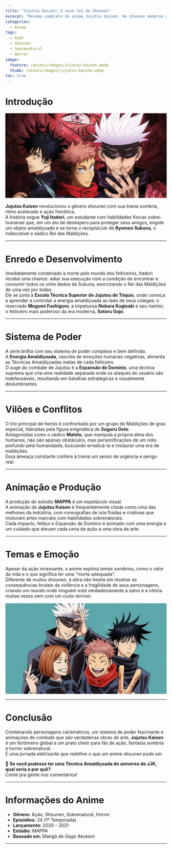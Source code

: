 ```yaml
---
title: "Jujutsu Kaisen: O novo rei do Shounen"
excerpt: "Resumo completo do anime Jujutsu Kaisen. Um shounen moderno que combina ação intensa, horror sobrenatural e um sistema de poder complexo e fascinante."
categories:
  - Anime
tags:
  - Ação
  - Shounen
  - Sobrenatural
  - Horror
image:
  feature: /assets/images/jujutsu-kaisen.webp
  thumb: /assets/images/jujutsu-kaisen.webp
toc: true
---
```


# Introdução

![Yuji Itadori e Sukuna](/assets/images/jujutsu-kaisen2.webp)

**Jujutsu Kaisen** revolucionou o gênero shounen com sua trama sombria, ritmo acelerado e ação frenética.  
A história segue **Yuji Itadori**, um estudante com habilidades físicas sobre-humanas que, em um ato de desespero para proteger seus amigos, engole um objeto amaldiçoado e se torna o receptáculo de **Ryomen Sukuna**, o indiscutível e sádico Rei das Maldições.

---

# Enredo e Desenvolvimento

Imediatamente condenado à morte pelo mundo dos feiticeiros, Itadori recebe uma chance: adiar sua execução com a condição de encontrar e consumir todos os vinte dedos de Sukuna, exorcizando o Rei das Maldições de uma vez por todas.  
Ele se junta à **Escola Técnica Superior de Jujutsu de Tóquio**, onde começa a aprender a controlar a energia amaldiçoada ao lado de seus colegas: o reservado **Megumi Fushiguro**, a impetuosa **Nobara Kugisaki** e seu mentor, o feiticeiro mais poderoso da era moderna, **Satoru Gojo**.

---

# Sistema de Poder

A série brilha com seu sistema de poder complexo e bem definido.  
A **Energia Amaldiçoada**, nascida de emoções humanas negativas, alimenta as Técnicas Amaldiçoadas inatas de cada feiticeiro.  
O auge do combate de Jujutsu é a **Expansão de Domínio**, uma técnica suprema que cria uma realidade separada onde os ataques do usuário são indefensáveis, resultando em batalhas estratégicas e visualmente deslumbrantes.

---

# Vilões e Conflitos

O trio principal de heróis é confrontado por um grupo de Maldições de grau especial, lideradas pela figura enigmática de **Suguru Geto**.  
Antagonistas como o sádico **Mahito**, que manipula a própria alma dos humanos, não são apenas obstáculos, mas personificações de um ódio profundo pela humanidade, buscando erradicá-la e instaurar uma era de maldições.  
Essa ameaça constante confere à trama um senso de urgência e perigo real.

---

# Animação e Produção

A produção do estúdio **MAPPA** é um espetáculo visual.  
A animação de **Jujutsu Kaisen** é frequentemente citada como uma das melhores da indústria, com coreografias de luta fluidas e criativas que misturam artes marciais com habilidades sobrenaturais.  
Cada impacto, feitiço e Expansão de Domínio é animado com uma energia e um cuidado que elevam cada cena de ação a uma obra de arte.

---

# Temas e Emoção

Apesar da ação incessante, o anime explora temas sombrios, como o valor da vida e o que significa ter uma "morte adequada".  
Diferente de muitos shounen, a obra não hesita em mostrar as consequências brutais da violência e a fragilidade de seus personagens, criando um mundo onde ninguém está verdadeiramente a salvo e a vitória muitas vezes vem com um custo terrível.

![Satoru Gojo liberando sua Expansão de Domínio](/assets/images/jujutsu-kaisen3.webp)

---

# Conclusão

Combinando personagens carismáticos, um sistema de poder fascinante e animações de combate que são verdadeiras obras de arte, **Jujutsu Kaisen** é um fenômeno global e um prato cheio para fãs de ação, fantasia sombria e horror sobrenatural.  
É uma jornada eletrizante que redefine o que um anime shounen pode ser.

🤞 **Se você pudesse ter uma Técnica Amaldiçoada do universo de JJK, qual seria e por quê?**  
Conte pra gente nos comentários!

---

# Informações do Anime

- **Gênero:** Ação, Shounen, Sobrenatural, Horror  
- **Episódios:** 24 (1ª Temporada)  
- **Lançamento:** 2020 - 2021  
- **Estúdio:** MAPPA  
- **Baseado em:** Mangá de *Gege Akutami*

---